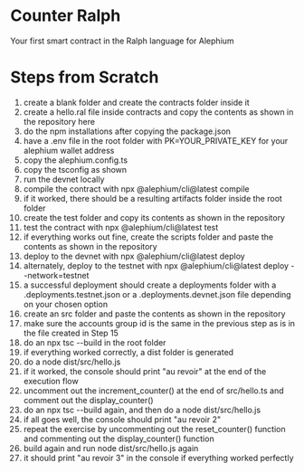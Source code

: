 # Counter Ralph
Your first smart contract in the Ralph language for Alephium

# Steps from Scratch  
1. create a blank folder and create the contracts folder inside it  
2. create a hello.ral file inside contracts and copy the contents as shown in the repository here  
3. do the npm installations after copying the package.json  
4. have a .env file in the root folder with PK=YOUR_PRIVATE_KEY for your alephium wallet address  
5. copy the alephium.config.ts  
6. copy the tsconfig as shown  
7. run the devnet locally  
8. compile the contract with npx @alephium/cli@latest compile  
9. if it worked, there should be a resulting artifacts folder inside the root folder  
10. create the test folder and copy its contents as shown in the repository  
11. test the contract with npx @alephium/cli@latest test  
12. if everything works out fine, create the scripts folder and paste the contents as shown in the repository  
13. deploy to the devnet with npx @alephium/cli@latest deploy  
14. alternately, deploy to the testnet with npx @alephium/cli@latest deploy --network=testnet  
15. a successful deployment should create a deployments folder with a .deployments.testnet.json or a .deployments.devnet.json file depending on your chosen option  
16. create an src folder and paste the contents as shown in the repository  
17. make sure the accounts group id is the same in the previous step as is in the file created in Step 15  
18. do an npx tsc --build in the root folder  
19. if everything worked correctly, a dist folder is generated  
20. do a node dist/src/hello.js  
21. if it worked, the console should print "au revoir" at the end of the execution flow  
22. uncomment out the increment_counter() at the end of src/hello.ts and comment out the display_counter()  
23. do an npx tsc --build again, and then do a node dist/src/hello.js  
24. if all goes well, the console should print "au revoir 2"  
25. repeat the exercise by uncommenting out the reset_counter() function and commenting out the display_counter() function  
26. build again and run node dist/src/hello.js again  
27. it should print "au revoir 3" in the console if everything worked perfectly  
 

 
